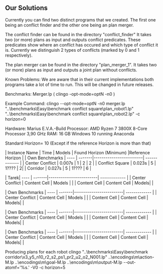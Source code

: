 ## Our Solutions

Currently you can find two distinct programs that we created.
The first one being an conflict finder and the other one being an plan merger.

The conflict finder can be found in the directory "conflict_finder"
It takes two (or more) plans as input and outputs conflict predicates.
These predicates show where an conflict has occured and which type of conflict it is.
Currently we distinguish 2 types of conflicts (marked by 0 and 1 respectively).


The plan merger can be found in the directory "plan_merger_1".
It takes two (or more) plans as input and outputs a joint plan without conflicts.

Known Problems:
We are aware that in their current implementations both programs take a lot of time to run.
This will be changed in future releases.




Benchmarks:
Merger.lp
( clingo -opt-mode=optN -n0 )

Example Command: 
clingo --opt-mode=optN -n0 merger.lp "..\benchmarks\Easy\benchmark conflict square\plan_robot1.lp" "..\benchmarks\Easy\benchmark conflict square\plan_robot2.lp" -c horizon=0

Hardware: Marius E.V.A.-Build
Processor: AMD Ryzen 7 3800X 8-Core Processor 3,90 GHz
RAM: 16 GB
Windows 10 running Anaconda

Standard Horizon= 10 (Except if the reference Horizon is more than that)

| Instance Name  | Time | Models | Found Horizon (Minimum) |Reference Horizon |
| Own Benchmarks | ---- | -------|-------------------------| ------------- |
| Center Conflict  | 0.007s  | 1 | 2 |  2 |
| Conflict Square  | 0.023s  | 5 | 1???? | 2|
| Corridor  | 0.027s  | 5 | 1???? |  6 |

| Tarek| ---- | -------|-------------------------| ------------- |
| Center Conflict  | Content Cell  | Models | |
| Content Cell  | Content Cell  | Models| |

| Own Benchmarks | ---- | -------|-------------------------| ------------- |
| Center Conflict  | Content Cell  | Models | |
| Content Cell  | Content Cell  | Models| |

| Own Benchmarks | ---- | -------|-------------------------| ------------- |
| Center Conflict  | Content Cell  | Models | |
| Content Cell  | Content Cell  | Models| |

| Own Benchmarks | ---- | -------|-------------------------| ------------- |
| Center Conflict  | Content Cell  | Models | |
| Content Cell  | Content Cell  | Models| |

Producing plans for each robot
clingo "..\benchmarks\Easy\benchmark corridor\x3_y5_n10_r2_s2_ps1_pr2_u2_o2_N001.lp" ..\encodings\m\action-M.lp ..\encodings\m\goal-M.lp ..\encodings\m\output-M.lp --out-atomf='%s.' -V0 -c horizon=5

